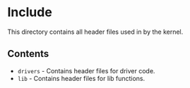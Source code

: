 # Include
This directory contains all header files used in by the kernel.

## Contents
- `drivers` - Contains header files for driver code.
- `lib` - Contains header files for lib functions.
